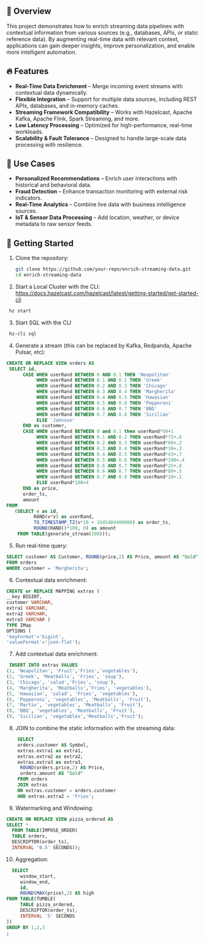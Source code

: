 
## 🚀 Overview
This project demonstrates how to enrich streaming data pipelines with contextual information from various sources (e.g., databases, APIs, or static reference data). By augmenting real-time data with relevant context, applications can gain deeper insights, improve personalization, and enable more intelligent automation.

## 🔥 Features
- **Real-Time Data Enrichment** – Merge incoming event streams with contextual data dynamically.
- **Flexible Integration** – Support for multiple data sources, including REST APIs, databases, and in-memory caches.
- **Streaming Framework Compatibility** – Works with Hazelcast, Apache Kafka, Apache Flink, Spark Streaming, and more.
- **Low Latency Processing** – Optimized for high-performance, real-time workloads.
- **Scalability & Fault Tolerance** – Designed to handle large-scale data processing with resilience.

## 🎯 Use Cases
- **Personalized Recommendations** – Enrich user interactions with historical and behavioral data.
- **Fraud Detection** – Enhance transaction monitoring with external risk indicators.
- **Real-Time Analytics** – Combine live data with business intelligence sources.
- **IoT & Sensor Data Processing** – Add location, weather, or device metadata to raw sensor feeds.

  
## 📌 Getting Started
1. Clone the repository:
   ```sh
   git clone https://github.com/your-repo/enrich-streaming-data.git
   cd enrich-streaming-data
   ``` 
2. Start a Local Cluster with the CLI: https://docs.hazelcast.com/hazelcast/latest/getting-started/get-started-cli
  ```sh
   hz start
   ``` 
3. Start SQL with the CLI
  ```sh
   hz-cli sql
   ``` 
4. Generate a stream (this can be replaced by Kafka, Redpanda, Apache Pulsar, etc):
 ```sql
 CREATE OR REPLACE VIEW orders AS
  SELECT id,
       CASE WHEN userRand BETWEEN 0 AND 0.1 THEN 'Neapolitan'
            WHEN userRand BETWEEN 0.1 AND 0.2 THEN 'Greek'
            WHEN userRand BETWEEN 0.2 AND 0.3 THEN 'Chicago'
            WHEN userRand BETWEEN 0.3 AND 0.4 THEN 'Margherita'
            WHEN userRand BETWEEN 0.4 AND 0.5 THEN 'Hawaiian'
            WHEN userRand BETWEEN 0.5 AND 0.6 THEN 'Pepperoni'
            WHEN userRand BETWEEN 0.6 AND 0.7 THEN 'BBQ'
            WHEN userRand BETWEEN 0.7 AND 0.8 THEN 'Sicilian'
            ELSE 'Johnson'
       END as customer,
       CASE WHEN userRand BETWEEN 0 and 0.1 then userRand*50+1
            WHEN userRand BETWEEN 0.1 AND 0.2 THEN userRand*75+.6
            WHEN userRand BETWEEN 0.2 AND 0.3 THEN userRand*60+.2
            WHEN userRand BETWEEN 0.3 AND 0.4 THEN userRand*30+.3
            WHEN userRand BETWEEN 0.4 AND 0.5 THEN userRand*43+.7
            WHEN userRand BETWEEN 0.5 AND 0.6 THEN userRand*100+.4
            WHEN userRand BETWEEN 0.6 AND 0.7 THEN userRand*25+.8
            WHEN userRand BETWEEN 0.6 AND 0.7 THEN userRand*80+.5
            WHEN userRand BETWEEN 0.7 AND 0.8 THEN userRand*10+.1
            ELSE userRand*100+4
       END as price,
       order_ts,
       amount
FROM
    (SELECT v as id,
           RAND(v*v) as userRand,
           TO_TIMESTAMP_TZ(v*10 + 1645484400000) as order_ts,
           ROUND(RAND()*100, 0) as amount
     FROM TABLE(generate_stream(100)));
   ``` 
5. Run real-time query:
 ```sql
SELECT customer AS Customer, ROUND(price,2) AS Price, amount AS "Sold"
FROM orders
WHERE customer = 'Margherita';
   ``` 
6. Contextual data enrichment:
 ```sql
CREATE or REPLACE MAPPING extras (
__key BIGINT,
customer VARCHAR,
extra1 VARCHAR,
extra2 VARCHAR,
extra3 VARCHAR )
TYPE IMap
OPTIONS (
'keyFormat'='bigint',
'valueFormat'='json-flat');
   ``` 
7. Add contextual data enrichment:
 ```sql
  INSERT INTO extras VALUES
(1, 'Neapolitan', 'Fruit','Fries','vegetables'),
(2, 'Greek', 'Meatballs', 'Fries', 'soup'),
(3, 'Chicago', 'salad','Fries', 'soup'),
(4, 'Margherita', 'Meatballs','Fries', 'vegetables'),
(5, 'Hawaiian', 'salad', 'Fries', 'vegetables'),
(6, 'Pepperoni', 'vegetables', 'Meatballs', 'Fruit'),
(7, 'Martin', 'vegetables', 'Meatballs', 'Fruit'),
(8, 'BBQ', 'vegetables', 'Meatballs', 'Fruit'),
(9, 'Sicilian', 'vegetables','Meatballs','Fruit');
   ``` 
8. JOIN to combine the static information with the streaming data:
```sql 
    SELECT
    orders.customer AS Symbol,
    extras.extra1 as extra1,
    extras.extra2 as extra2,
    extras.extra3 as extra3,
     ROUND(orders.price,2) AS Price,
     orders.amount AS "Sold"
    FROM orders
    JOIN extras
    ON extras.customer = orders.customer 
    AND extras.extra2 = 'Fries';
   ```

9. Watermarking and Windowing:
```sql 
CREATE OR REPLACE VIEW pizza_ordered AS
SELECT *
  FROM TABLE(IMPOSE_ORDER(
  TABLE orders,
  DESCRIPTOR(order_ts),
  INTERVAL '0.5' SECONDS));
   ```
10. Aggregation:
```sql 
  SELECT
     window_start,
     window_end,
     id,
     ROUND(MAX(price),2) AS high
FROM TABLE(TUMBLE(
     TABLE pizza_ordered,
     DESCRIPTOR(order_ts),
     INTERVAL '5' SECONDS
))
GROUP BY 1,2,3
;
   ``` 

